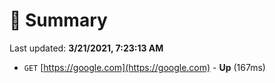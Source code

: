 # 📖 Summary
Last updated: **3/21/2021, 7:23:13 AM**

- `GET` [https://google.com](https://google.com) - **Up** (167ms)
